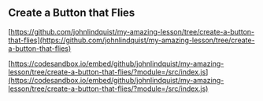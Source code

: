 
## Create a Button that Flies 

[https://github.com/johnlindquist/my-amazing-lesson/tree/create-a-button-that-flies](https://github.com/johnlindquist/my-amazing-lesson/tree/create-a-button-that-flies) 

[https://codesandbox.io/embed/github/johnlindquist/my-amazing-lesson/tree/create-a-button-that-flies/?module=/src/index.js](https://codesandbox.io/embed/github/johnlindquist/my-amazing-lesson/tree/create-a-button-that-flies/?module=/src/index.js) 

